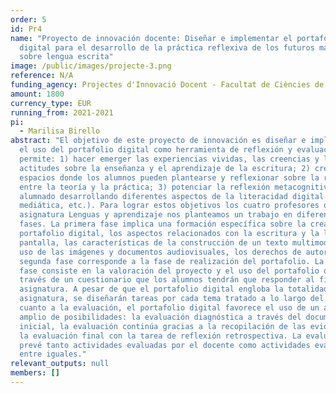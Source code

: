```yaml
---
order: 5
id: Pr4
name: "Proyecto de innovación docente: Diseñar e implementar el portafolio
  digital para el desarrollo de la práctica reflexiva de los futuros maestros
  sobre lengua escrita"
image: /public/images/projecte-3.png
reference: N/A
funding_agency: Projectes d'Innovació Docent - Facultat de Ciències de l'Educació, UAB
amount: 1800
currency_type: EUR
running_from: 2021-2021
pi:
  - Marilisa Birello
abstract: "El objetivo de este proyecto de innovación es diseñar e implementar
  el uso del portafolio digital como herramienta de reflexión y evaluación que
  permite: 1) hacer emerger las experiencias vividas, las creencias y las
  actitudes sobre la enseñanza y el aprendizaje de la escritura; 2) crear unos
  espacios donde los alumnos pueden plantearse y reflexionar sobre la relación
  entre la teoría y la práctica; 3) potenciar la reflexión metacognitiva del
  alumnado desarrollando diferentes aspectos de la literacidad digital (visual,
  mediática, etc.). Para lograr estos objetivos los cuatro profesores de la
  asignatura Lenguas y aprendizaje nos planteamos un trabajo en diferentes
  fases. La primera fase implica una formación específica sobre la creación del
  portafolio digital, los aspectos relacionados con la escritura y la lectura en
  pantalla, las características de la construcción de un texto multimodal, el
  uso de las imágenes y documentos audiovisuales, los derechos de autor, etc. La
  segunda fase corresponde a la fase de realización del portafolio. La tercera
  fase consiste en la valoración del proyecto y el uso del portafolio digital a
  través de un cuestionario que los alumnos tendrán que responder al final de la
  asignatura. A pesar de que el portafolio digital engloba la totalidad de la
  asignatura, se diseñarán tareas por cada tema tratado a lo largo del curso. En
  cuanto a la evaluación, el portafolio digital favorece el uso de un abanico
  amplio de posibilidades: la evaluación diagnóstica a través del documento
  inicial, la evaluación continúa gracias a la recopilación de las evidencias y
  la evaluación final con la tarea de reflexión retrospectiva. La evaluación
  prevé tanto actividades evaluadas por el docente como actividades evaluadas
  entre iguales."
relevant_outputs: null
members: []
---
```

